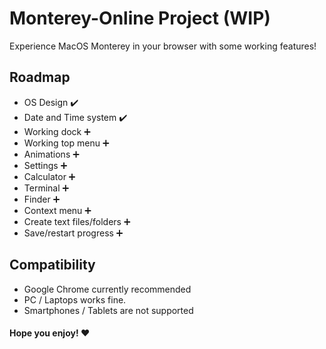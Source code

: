 # Monterey-Online Project (WIP)
Experience MacOS Monterey in your browser with some working features! 
## Roadmap
* OS Design :heavy_check_mark: 
* Date and Time system :heavy_check_mark: 
* Working dock :heavy_plus_sign:
* Working top menu :heavy_plus_sign:
* Animations :heavy_plus_sign:
* Settings :heavy_plus_sign:
* Calculator :heavy_plus_sign:
* Terminal :heavy_plus_sign:
* Finder :heavy_plus_sign:
* Context menu :heavy_plus_sign:
* Create text files/folders :heavy_plus_sign:
* Save/restart progress :heavy_plus_sign:
## Compatibility
* Google Chrome currently recommended
* PC / Laptops works fine. 
* Smartphones / Tablets are not supported

#### Hope you enjoy! ❤️
